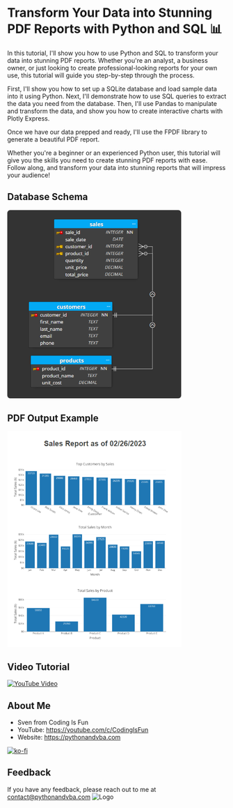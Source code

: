 # Transform Your Data into Stunning PDF Reports with Python and SQL 📊
In this tutorial, I'll show you how to use Python and SQL to transform your data into stunning PDF reports. Whether you're an analyst, a business owner, or just looking to create professional-looking reports for your own use, this tutorial will guide you step-by-step through the process.

First, I'll show you how to set up a SQLite database and load sample data into it using Python. Next, I'll demonstrate how to use SQL queries to extract the data you need from the database. Then, I'll use Pandas to manipulate and transform the data, and show you how to create interactive charts with Plotly Express.

Once we have our data prepped and ready, I'll use the FPDF library to generate a beautiful PDF report.

Whether you're a beginner or an experienced Python user, this tutorial will give you the skills you need to create stunning PDF reports with ease. Follow along, and transform your data into stunning reports that will impress your audience!

## Database Schema
<img src="sales_db_schema.png" width="400" alt="DB Schema">

## PDF Output Example
<img src="pdf_output_demo.png" width="400" alt="PDF Output Demo">

## Video Tutorial
[![YouTube Video](https://img.youtube.com/vi/LQywWpDoH9s/0.jpg)](https://youtu.be/LQywWpDoH9s)


## About Me
- Sven from Coding Is Fun
- YouTube: https://youtube.com/c/CodingIsFun
- Website: https://pythonandvba.com

[![ko-fi](https://ko-fi.com/img/githubbutton_sm.svg)](https://ko-fi.com/X7X47Q0EG)

## Feedback
If you have any feedback, please reach out to me at contact@pythonandvba.com
![Logo](https://www.pythonandvba.com/banner-img)
